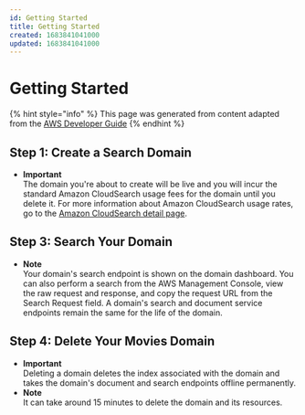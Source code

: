 ```yaml
---
id: Getting Started
title: Getting Started
created: 1683841041000
updated: 1683841041000
---
```

# Getting Started

{% hint style="info" %}
This page was generated from content adapted from the [AWS Developer Guide](https://github.com/awsdocs/amazon-cloudsearch-developer-guide.git)
{% endhint %}

## Step 1: Create a Search Domain

- **Important**  
The domain you're about to create will be live and you will incur the standard Amazon CloudSearch usage fees for the domain until you delete it\. For more information about Amazon CloudSearch usage rates, go to the [Amazon CloudSearch detail page](http://aws.amazon.com/cloudsearch/)\.


## Step 3: Search Your Domain

- **Note**  
Your domain's search endpoint is shown on the domain dashboard\. You can also perform a search from the AWS Management Console, view the raw request and response, and copy the request URL from the Search Request field\. A domain's search and document service endpoints remain the same for the life of the domain\.


## Step 4: Delete Your Movies Domain

- **Important**  
Deleting a domain deletes the index associated with the domain and takes the domain's document and search endpoints offline permanently\.
- **Note**  
It can take around 15 minutes to delete the domain and its resources\.

